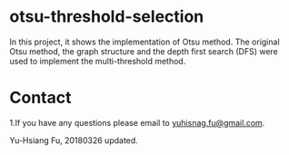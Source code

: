 # otsu-threshold-selection
In this project, it shows the implementation of Otsu method. The original Otsu method, the graph structure and the depth first search (DFS) were used to implement the multi-threshold method.

# Contact
1.If you have any questions please email to yuhisnag.fu@gmail.com.<br />

Yu-Hsiang Fu, 20180326 updated.
